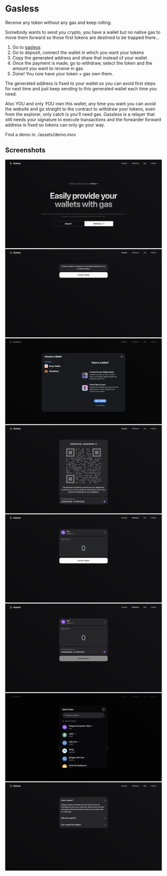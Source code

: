 
# Gasless

Receive any token without any gas and keep rolling.

Somebody wants to send you crypto, you have a wallet but no native gas to move them forward so those first tokens are destined to be trapped there...

1. Go to [gasless](https://gasless.mzslabs.com)
2. Go to deposit, connect the wallet in which you want your tokens
3. Copy the generated address and share that instead of your wallet
4. Once the payment is made, go to withdraw, select the token and the amount you want to receive in gas
5. Done! You now have your token + gas own them. 

The generated address is fixed to your wallet so you can avoid first steps for next time and just keep sending to this generated wallet each time you need.

Also YOU and only YOU own this wallet, any time you want you can avoid the website and go straight to the contract to withdraw your tokens, even from the explorer, only catch is you'll need gas. Gassless is a relayer that still needs your signature to execute transactions and the forwarder forward address is fixed so tokens can only go your way.

Find a demo in ./assets/demo.mov

## Screenshots

![](./assets/landing.png)
![](./assets/deposit-not-connected.png)
![](./assets/deposit-connect-wallet.png)
![](./assets/deposit-connected.png)
![](./assets/withdraw-not-connected.png)
![](./assets/withdraw-connected.png)
![](./assets/withdraw-select-token.png)
![](./assets/info.png)


